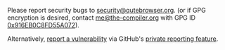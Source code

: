 Please report security bugs to [security@qutebrowser.org](mailto:security@qutebrowser.org).
(or if GPG encryption is desired, contact me@the-compiler.org with GPG ID [0x916EB0C8FD55A072](https://www.the-compiler.org/pubkey.asc)).

Alternatively, [report a vulnerability](https://github.com/qutebrowser/qutebrowser/security/advisories/new) via GitHub's [private reporting feature](https://docs.github.com/en/code-security/security-advisories/guidance-on-reporting-and-writing/privately-reporting-a-security-vulnerability).
